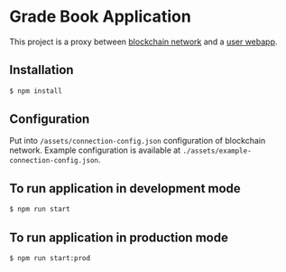 # Grade Book Application

This project is a proxy between [blockchain network](https://github.com/konradr33/grade-book-network) and a [user webapp](https://github.com/konradr33/grade-book-webapp/edit/master/README.md).
## Installation

```bash
$ npm install
```

## Configuration

Put into `/assets/connection-config.json` configuration of blockchain network. Example configuration is available at `./assets/example-connection-config.json`.

## To run application in development mode

```bash
$ npm run start
```

## To run application in production mode
```bash
$ npm run start:prod
```

